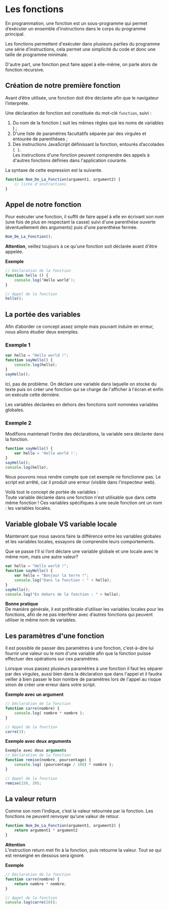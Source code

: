 # Les fonctions

En programmation, une fonction est un sous-programme qui permet d’exécuter un ensemble d’instructions dans le corps du programme principal.

Les fonctions permettent d'exécuter dans plusieurs parties du programme une série d’instructions, cela permet une simplicité du code et donc une taille de programme minimale.

D'autre part, une fonction peut faire appel à elle-même, on parle alors de fonction récursive.

## Création de notre première fonction

Avant d’être utilisée, une fonction doit être déclarée afin que le navigateur l’interprète.

Une déclaration de fonction est constituée du mot-clé `function`, suivi :

1. Du nom de la fonction ( suit les mêmes règles que les noms de variables ) ;
2. D'une liste de paramètres facultatifs séparée par des virgules et entourée de parenthèses ;
3. Des instructions JavaScript définissant la fonction, entourés d’accolades `{ }`.<br/>Les instructions d'une fonction peuvent comprendre des appels à d'autres fonctions définies dans l'application courante.

La syntaxe de cette expression est la suivante.

```js
function Nom_De_La_Fonction(argument1, argument2) {
	// liste d'instructions
}
```

## Appel de notre fonction

Pour exécuter une fonction, il suffit de faire appel à elle en écrivant son nom (une fois de plus en respectant la casse) suivi d'une parenthèse ouverte (éventuellement des arguments) puis d'une parenthèse fermée.

```js
Nom_De_La_Fonction();
```

**Attention**, veillez toujours à ce qu'une fonction soit déclarée avant d'être appelée.

**Exemple**

```js
// Déclaration de la fonction
function hello () {
    console.log(‘Hello world');
}

// Appel de la fonction
hello();
```

## La portée des variables

Afin d’aborder ce concept assez simple mais pouvant induire en erreur, nous allons étudier deux exemples.

### Exemple 1
```js
var hello = "Hello world !";
function sayHello() {
    console.log(hello);
}
sayHello();
```

Ici, pas de problème. On déclare une variable dans laquelle on stocke du texte puis on créer une fonction qui se charge de l'afficher à l'écran et enfin on exécute cette dernière.

Les variables déclarées en dehors des fonctions sont nommées variables globales.

### Exemple 2

Modifions maintenait l’ordre des déclarations, la variable sera déclarée dans la fonction.

```js
function sayHello() {
    var hello = 'Hello world !';
}
sayHello();
console.log(hello);
```

Nous pouvons nous rendre compte que cet exemple ne fonctionne pas.
Le script est arrêté, car il produit une erreur (visible dans l’inspecteur web).

Voilà tout le concept de portée de variables :<br/>
Toute variable déclarée dans une fonction n'est utilisable que dans cette même fonction !
Ces variables spécifiques à une seule fonction ont un nom : les variables locales.

## Variable globale VS variable locale

Maintenant que nous savons faire la différence entre les variables globales et les variables locales, essayons de comprendre leurs comportements.

Que se passe t’il si l’ont déclare une variable globale et une locale avec le même nom, mais une autre valeur?

```js
var hello = "Hello world !";
function sayHello() {
    var hello = "Bonjour la terre !";
    console.log("Dans la fonction : " + hello);
}
sayHello();
console.log("En dehors de la fonction : " + hello);
```

**Bonne pratique**<br/>
De manière générale, il est préférable d’utiliser les variables locales pour les fonctions, afin de ne pas interférer avec d’autres fonctions qui peuvent utiliser le même nom de variables.

## Les paramètres d'une fonction

Il est possible de passer des paramètres à une fonction, c'est-à-dire lui fournir une valeur ou le nom d'une variable afin que la fonction puisse effectuer des opérations sur ces paramètres.

Lorsque vous passez plusieurs paramètres à une fonction il faut les séparer par des virgules, aussi bien dans la déclaration que dans l'appel et il faudra veiller à bien passer le bon nombre de paramètres lors de l'appel au risque sinon de créer une erreur dans votre script.

**Exemple avec un argument**

```js
// Déclaration de la fonction
function carre(nombre) {
	console.log( nombre * nombre );
}

// Appel de la fonction
carre(3);
```

**Exemple avec deux arguments**

```js
Exemple avec deux arguments
// Déclaration de la fonction
function remise(nombre, pourcentage) {
	console.log( (pourcentage / 100) * nombre );
}

// Appel de la fonction
remise(150, 20);
```

## La valeur return

Comme son nom l’indique, c’est la valeur retournée par la fonction.
Les fonctions ne peuvent renvoyer qu’une valeur de retour.

```js
function Nom_De_La_Fonction(argument1, argument2) {
	return argument1 * argument2
}
```

**Attention**<br/>
L’instruction return met fin à la fonction, puis retourne la valeur.
Tout se qui est renseigné en dessous sera ignoré.

**Exemple**
```js
// Déclaration de la fonction
function carre(nombre) {
	return nombre * nombre;
}

// Appel de la fonction
console.log(carre(20));
```
